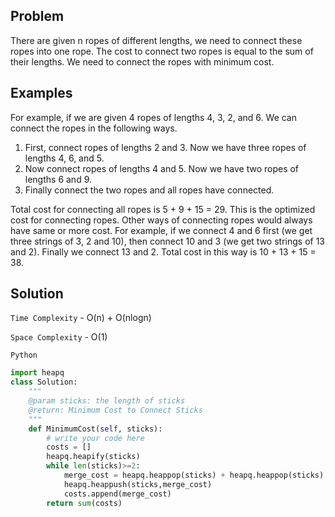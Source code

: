 Problem
-------
There are given n ropes of different lengths, we need to connect these ropes into one rope. The cost to connect two ropes is equal to the sum of their lengths. We need to connect the ropes with minimum cost.

Examples
--------
For example, if we are given 4 ropes of lengths 4, 3, 2, and 6. We can connect the ropes in the following ways. 
1) First, connect ropes of lengths 2 and 3. Now we have three ropes of lengths 4, 6, and 5. 
2) Now connect ropes of lengths 4 and 5. Now we have two ropes of lengths 6 and 9. 
3) Finally connect the two ropes and all ropes have connected.

Total cost for connecting all ropes is 5 + 9 + 15 = 29. This is the optimized cost for connecting ropes. Other ways of connecting ropes would always have same or more cost. For example, if we connect 4 and 6 first (we get three strings of 3, 2 and 10), then connect 10 and 3 (we get two strings of 13 and 2). Finally we connect 13 and 2. Total cost in this way is 10 + 13 + 15 = 38.

Solution
--------
`Time Complexity` - O(n) + O(nlogn) 

`Space Complexity` - O(1)

`Python`
```python
import heapq
class Solution:
    """
    @param sticks: the length of sticks
    @return: Minimum Cost to Connect Sticks
    """
    def MinimumCost(self, sticks):
        # write your code here
        costs = []
        heapq.heapify(sticks)
        while len(sticks)>=2:
            merge_cost = heapq.heappop(sticks) + heapq.heappop(sticks)
            heapq.heappush(sticks,merge_cost)
            costs.append(merge_cost)
        return sum(costs)
```